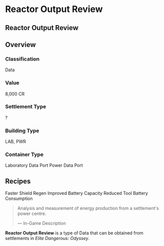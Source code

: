 # Reactor Output Review
## Reactor Output Review

## Overview

### Classification

Data

### Value

8,000 CR

### Settlement Type

?

### Building Type

LAB, PWR

### Container Type

Laboratory Data Port
Power Data Port

## Recipes

Faster Shield Regen
Improved Battery Capacity
Reduced Tool Battery Consumption

> 
> 
> Analysis and measurement of energy production from a settlement's power centre.
> 
> 
> — In-Game Description
> 

**Reactor Output Review** is a type of Data that can be obtained from settlements in *Elite Dangerous: Odyssey*.